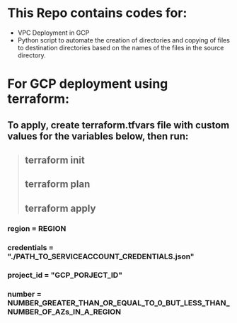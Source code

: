 # This Repo contains codes for:
- VPC Deployment in GCP
- Python script to automate the creation of directories and copying of files to destination directories based on the names of the files in the source directory.

# For GCP deployment using terraform:

## To apply, create terraform.tfvars file with custom values for the variables below, then run:<br>

> ## __terraform init__ <br>
> ## __terraform plan__ <br>
> ## __terraform apply__ <br>

### region = REGION
### credentials = "./PATH_TO_SERVICEACCOUNT_CREDENTIALS.json"
### project_id = "GCP_PORJECT_ID"
### number = NUMBER_GREATER_THAN_OR_EQUAL_TO_0_BUT_LESS_THAN_NUMBER_OF_AZs_IN_A_REGION
